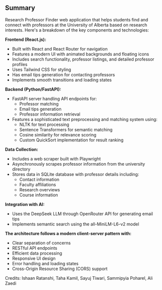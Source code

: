 ## **Summary**
Research Professor Finder web application that helps students find and connect with professors at the University of Alberta based on research interests. Here's a breakdown of the key components and technologies:

**Frontend (React.js):**
- Built with React and React Router for navigation
- Features a modern UI with animated backgrounds and floating icons
- Includes search functionality, professor listings, and detailed professor profiles
- Uses Tailwind CSS for styling
- Has email tips generation for contacting professors
- Implements smooth transitions and loading states

**Backend (Python/FastAPI):**
- FastAPI server handling API endpoints for:
  - Professor matching
  - Email tips generation
  - Professor information retrieval
- Features a sophisticated text preprocessing and matching system using:
  - NLTK for text processing
  - Sentence Transformers for semantic matching
  - Cosine similarity for relevance scoring
  - Custom QuickSort implementation for result ranking

**Data Collection:**
- Includes a web scraper built with Playwright
- Asynchronously scrapes professor information from the university directory
- Stores data in SQLite database with professor details including:
  - Contact information
  - Faculty affiliations
  - Research overviews
  - Course information

**Integration with AI:**
- Uses the DeepSeek LLM through OpenRouter API for generating email tips
- Implements semantic search using the all-MiniLM-L6-v2 model

**The architecture follows a modern client-server pattern with:**
- Clear separation of concerns
- RESTful API endpoints
- Efficient data processing
- Responsive UI design
- Error handling and loading states
- Cross-Origin Resource Sharing (CORS) support

Credits: Ishaan Ratanshi, Taha Kamil, Sayuj Tiwari, Sammipyia Poharel, Ali Zaedi
